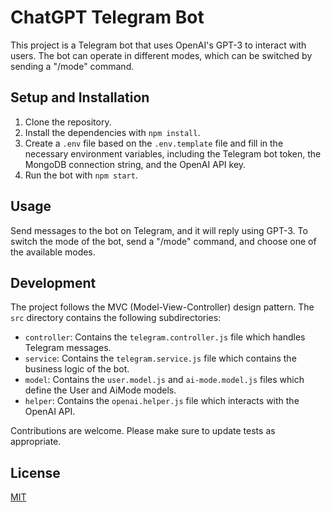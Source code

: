 # ChatGPT Telegram Bot

This project is a Telegram bot that uses OpenAI's GPT-3 to interact with users. The bot can operate in different modes, which can be switched by sending a "/mode" command.

## Setup and Installation

1. Clone the repository.
2. Install the dependencies with `npm install`.
3. Create a `.env` file based on the `.env.template` file and fill in the necessary environment variables, including the Telegram bot token, the MongoDB connection string, and the OpenAI API key.
4. Run the bot with `npm start`.

## Usage

Send messages to the bot on Telegram, and it will reply using GPT-3. To switch the mode of the bot, send a "/mode" command, and choose one of the available modes.

## Development

The project follows the MVC (Model-View-Controller) design pattern. The `src` directory contains the following subdirectories:

- `controller`: Contains the `telegram.controller.js` file which handles Telegram messages.
- `service`: Contains the `telegram.service.js` file which contains the business logic of the bot.
- `model`: Contains the `user.model.js` and `ai-mode.model.js` files which define the User and AiMode models.
- `helper`: Contains the `openai.helper.js` file which interacts with the OpenAI API.

Contributions are welcome. Please make sure to update tests as appropriate.

## License

[MIT](https://choosealicense.com/licenses/mit/)